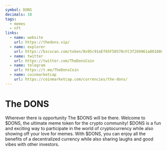 ```yaml
---
symbol: DONS
decimals: 18
tags:
  - memes
  - nft
links:
  - name: website
    url: https://thedons.vip/
  - name: explorer
    url: https://bscscan.com/token/0x95c91eEf65F50570cFC3f269961a00108Cf7BF59
  - name: twitter
    url: https://twitter.com/TheDonsCoin
  - name: telegram
    url: https://t.me/TheDonsCoin
  - name: coinmarketcap
    url: https://coinmarketcap.com/currencies/the-dons/
---
```


# The DONS

Wherever there is opportunity The $DONS will be there. Welcome to $DONS, the ultimate meme token for the crypto community! $DONS is a fun and exciting way to participate in the world of cryptocurrency while also showing off your love for memes. With $DONS, you can enjoy all the benefits of a decentralized currency while also sharing laughs and good vibes with other investors.
